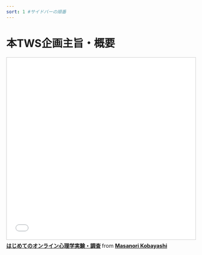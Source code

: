 ```yaml
---
sort: 1 #サイドバーの順番
---
```

# 本TWS企画主旨・概要

<iframe src="//www.slideshare.net/slideshow/embed_code/key/qmywxMzRZto43g" width="595" height="485" frameborder="0" marginwidth="0" marginheight="0" scrolling="no" style="border:1px solid #CCC; border-width:1px; margin-bottom:5px; max-width: 100%;" allowfullscreen> </iframe> <div style="margin-bottom:5px"> <strong> <a href="//www.slideshare.net/mk1124/ss-250119719" title="はじめてのオンライン心理学実験・調査" target="_blank">はじめてのオンライン心理学実験・調査</a> </strong> from <strong><a href="https://www.slideshare.net/mk1124" target="_blank">Masanori Kobayashi</a></strong> </div>